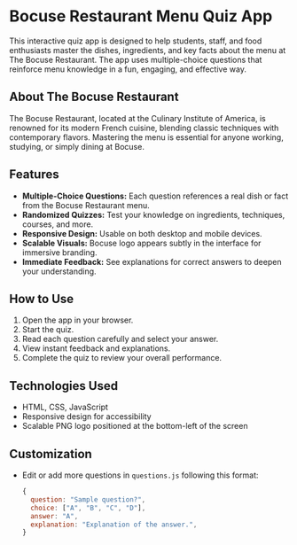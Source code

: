 # Bocuse Restaurant Menu Quiz App

This interactive quiz app is designed to help students, staff, and food enthusiasts master the dishes, ingredients, and key facts about the menu at The Bocuse Restaurant. The app uses multiple-choice questions that reinforce menu knowledge in a fun, engaging, and effective way.

## About The Bocuse Restaurant

The Bocuse Restaurant, located at the Culinary Institute of America, is renowned for its modern French cuisine, blending classic techniques with contemporary flavors. Mastering the menu is essential for anyone working, studying, or simply dining at Bocuse.

## Features

- **Multiple-Choice Questions:** Each question references a real dish or fact from the Bocuse Restaurant menu.
- **Randomized Quizzes:** Test your knowledge on ingredients, techniques, courses, and more.
- **Responsive Design:** Usable on both desktop and mobile devices.
- **Scalable Visuals:** Bocuse logo appears subtly in the interface for immersive branding.
- **Immediate Feedback:** See explanations for correct answers to deepen your understanding.

## How to Use

1. Open the app in your browser.
2. Start the quiz.
3. Read each question carefully and select your answer.
4. View instant feedback and explanations.
5. Complete the quiz to review your overall performance.

## Technologies Used

- HTML, CSS, JavaScript
- Responsive design for accessibility
- Scalable PNG logo positioned at the bottom-left of the screen

## Customization

- Edit or add more questions in `questions.js` following this format:
  ```js
  {
    question: "Sample question?",
    choice: ["A", "B", "C", "D"],
    answer: "A",
    explanation: "Explanation of the answer.",
  }
